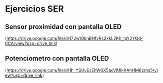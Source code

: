 # Ejercicios SER

## Sensor proximidad con pantalla OLED 
(https://drive.google.com/file/d/172wtGknBHfvRs2xkL2Kh_taY2YQd-0CA/view?usp=drive_link)

## Potenciometro con pantalla OLED
(https://drive.google.com/file/d/1h_YSUvEsEhW6X5acVlUlkKAhHM8zrns5/view?usp=drive_link)
